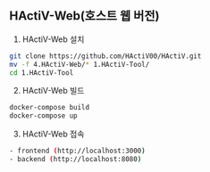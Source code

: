 <h2> HActiV-Web(호스트 웹 버전) </h2>

  1. HActiV-Web 설치
  ```bash
  git clone https://github.com/HActiV00/HActiV.git
  mv -f 4.HActiV-Web/* 1.HActiV-Tool/
  cd 1.HActiV-Tool  
  ```

  2. HActiV-Web 빌드
  ```bash
  docker-compose build
  docker-compose up
  ```

  3. HActiV-Web 접속 
  ```bash
  - frontend (http://localhost:3000)
  - backend (http://localhost:8080)
  ```
